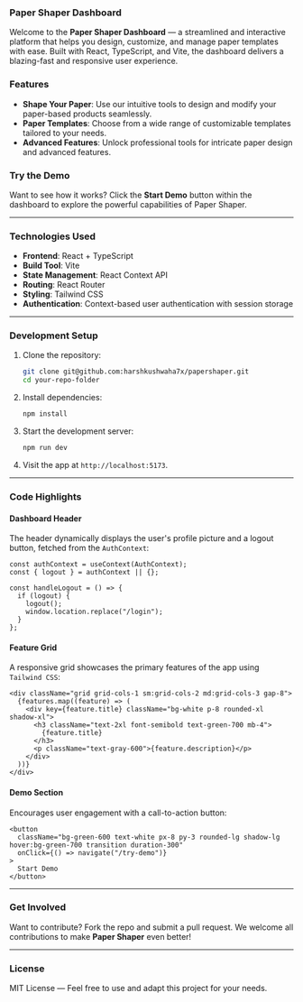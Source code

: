 ### **Paper Shaper Dashboard**

Welcome to the **Paper Shaper Dashboard** — a streamlined and interactive platform that helps you design, customize, and manage paper templates with ease. Built with React, TypeScript, and Vite, the dashboard delivers a blazing-fast and responsive user experience.

### **Features**

- **Shape Your Paper**: Use our intuitive tools to design and modify your paper-based products seamlessly.
- **Paper Templates**: Choose from a wide range of customizable templates tailored to your needs.
- **Advanced Features**: Unlock professional tools for intricate paper design and advanced features.

### **Try the Demo**

Want to see how it works? Click the **Start Demo** button within the dashboard to explore the powerful capabilities of Paper Shaper.

---

### **Technologies Used**

- **Frontend**: React + TypeScript
- **Build Tool**: Vite
- **State Management**: React Context API
- **Routing**: React Router
- **Styling**: Tailwind CSS
- **Authentication**: Context-based user authentication with session storage

---

### **Development Setup**

1. Clone the repository:

   ```bash
   git clone git@github.com:harshkushwaha7x/papershaper.git
   cd your-repo-folder
   ```

2. Install dependencies:

   ```bash
   npm install
   ```

3. Start the development server:

   ```bash
   npm run dev
   ```

4. Visit the app at `http://localhost:5173`.

---

### **Code Highlights**

#### Dashboard Header

The header dynamically displays the user's profile picture and a logout button, fetched from the `AuthContext`:

```tsx
const authContext = useContext(AuthContext);
const { logout } = authContext || {};

const handleLogout = () => {
  if (logout) {
    logout();
    window.location.replace("/login");
  }
};
```

#### Feature Grid

A responsive grid showcases the primary features of the app using `Tailwind CSS`:

```tsx
<div className="grid grid-cols-1 sm:grid-cols-2 md:grid-cols-3 gap-8">
  {features.map((feature) => (
    <div key={feature.title} className="bg-white p-8 rounded-xl shadow-xl">
      <h3 className="text-2xl font-semibold text-green-700 mb-4">
        {feature.title}
      </h3>
      <p className="text-gray-600">{feature.description}</p>
    </div>
  ))}
</div>
```

#### Demo Section

Encourages user engagement with a call-to-action button:

```tsx
<button
  className="bg-green-600 text-white px-8 py-3 rounded-lg shadow-lg hover:bg-green-700 transition duration-300"
  onClick={() => navigate("/try-demo")}
>
  Start Demo
</button>
```

---

### **Get Involved**

Want to contribute? Fork the repo and submit a pull request. We welcome all contributions to make **Paper Shaper** even better!

---

### **License**

MIT License — Feel free to use and adapt this project for your needs.

